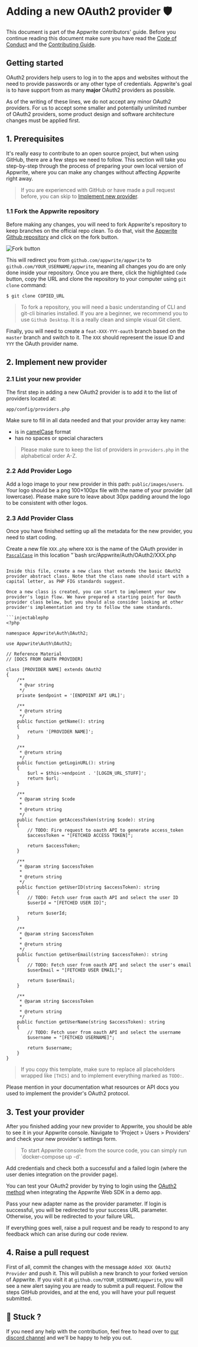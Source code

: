 # Adding a new OAuth2 provider 🛡

This document is part of the Appwrite contributors' guide. Before you continue reading this document make sure you have read the [Code of Conduct](https://github.com/appwrite/appwrite/blob/master/CODE_OF_CONDUCT.md) and the [Contributing Guide](https://github.com/appwrite/appwrite/blob/master/CONTRIBUTING.md).

## Getting started

OAuth2 providers help users to log in to the apps and websites without the need to provide passwords or any other type of credentials. Appwrite's goal is to have support from as many **major** OAuth2 providers as possible.

As of the writing of these lines, we do not accept any minor OAuth2 providers. For us to accept some smaller and potentially unlimited number of OAuth2 providers, some product design and software architecture changes must be applied first.

## 1. Prerequisites

It's really easy to contribute to an open source project, but when using GitHub, there are a few steps we need to follow. This section will take you step-by-step through the process of preparing your own local version of Appwrite, where you can make any changes without affecting Appwrite right away.

> If you are experienced with GitHub or have made a pull request before, you can skip to [Implement new provider](#2-implement-new-provider).

###  1.1 Fork the Appwrite repository

Before making any changes, you will need to fork Appwrite's repository to keep branches on the official repo clean. To do that, visit the [Appwrite Github repository](https://github.com/appwrite/appwrite) and click on the fork button.

![Fork button](images/fork.png)

This will redirect you from `github.com/appwrite/appwrite` to `github.com/YOUR_USERNAME/appwrite`, meaning all changes you do are only done inside your repository. Once you are there, click the highlighted `Code` button, copy the URL and clone the repository to your computer using `git clone` command:

```shell
$ git clone COPIED_URL
```

> To fork a repository, you will need a basic understanding of CLI and git-cli binaries installed. If you are a beginner, we recommend you to use `Github Desktop`. It is a really clean and simple visual Git client.

Finally, you will need to create a `feat-XXX-YYY-oauth` branch based on the `master` branch and switch to it. The `XXX` should represent the issue ID and `YYY` the OAuth provider name.

## 2. Implement new provider

### 2.1 List your new provider

The first step in adding a new OAuth2 provider is to add it to the list of providers located at:

```
app/config/providers.php
```

Make sure to fill in all data needed and that your provider array key name:

- is in [camelCase](https://en.wikipedia.org/wiki/Camel_case) format 
- has no spaces or special characters

>  Please make sure to keep the list of providers in `providers.php` in the alphabetical order A-Z.

### 2.2 Add Provider Logo

Add a logo image to your new provider in this path: `public/images/users`. Your logo should be a png 100×100px file with the name of your provider (all lowercase). Please make sure to leave about 30px padding around the logo to be consistent with other logos.

### 2.3 Add Provider Class

Once you have finished setting up all the metadata for the new provider, you need to start coding.

Create a new file `XXX.php` where `XXX` is the name of the OAuth provider in [`PascalCase`](https://stackoverflow.com/a/41769355/7659504) in this location
"`bash
src/Appwrite/Auth/OAuth2/XXX.php
```

Inside this file, create a new class that extends the basic OAuth2 provider abstract class. Note that the class name should start with a capital letter, as PHP FIG standards suggest.

Once a new class is created, you can start to implement your new provider's login flow. We have prepared a starting point for Oauth provider class below, but you should also consider looking at other provider's implementation and try to follow the same standards.

```injectablephp
<?php

namespace Appwrite\Auth\OAuth2;

use Appwrite\Auth\OAuth2;

// Reference Material
// [DOCS FROM OAUTH PROVIDER]

class [PROVIDER NAME] extends OAuth2
{
    /**
     * @var string
     */
    private $endpoint = '[ENDPOINT API URL]';
    
    /**
     * @return string
     */
    public function getName(): string
    {
        return '[PROVIDER NAME]';
    }

    /**
     * @return string
     */
    public function getLoginURL(): string
    {
        $url = $this->endpoint . '[LOGIN_URL_STUFF]';
        return $url;
    }

    /**
     * @param string $code
     *
     * @return string
     */
    public function getAccessToken(string $code): string
    {
        // TODO: Fire request to oauth API to generate access_token
        $accessToken = "[FETCHED ACCESS TOKEN]";
        
        return $accessToken;
    }

    /**
     * @param string $accessToken
     *
     * @return string
     */
    public function getUserID(string $accessToken): string
    {
        // TODO: Fetch user from oauth API and select the user ID
        $userId = "[FETCHED USER ID]";
        
        return $userId;
    }

    /**
     * @param string $accessToken
     *
     * @return string
     */
    public function getUserEmail(string $accessToken): string
    {
        // TODO: Fetch user from oauth API and select the user's email
        $userEmail = "[FETCHED USER EMAIL]";
        
        return $userEmail;
    }

    /**
     * @param string $accessToken
     *
     * @return string
     */
    public function getUserName(string $accessToken): string
    {
        // TODO: Fetch user from oauth API and select the username
        $username = "[FETCHED USERNAME]";
        
        return $username;
    }
}
```

> If you copy this template, make sure to replace all placeholders wrapped like `[THIS]` and to implement everything marked as `TODO:`.

Please mention in your documentation what resources or API docs you used to implement the provider's OAuth2 protocol.

## 3. Test your provider

After you finished adding your new provider to Appwrite, you should be able to see it in your Appwrite console. Navigate to 'Project > Users > Providers' and check your new provider's settings form.

> To start Appwrite console from the source code, you can simply run `docker-compose up -d'.

Add credentials and check both a successful and a failed login (where the user denies integration on the provider page).

You can test your OAuth2 provider by trying to login using the [OAuth2 method](https://appwrite.io/docs/client/account#accountCreateOAuth2Session) when integrating the Appwrite Web SDK in a demo app.

Pass your new adapter name as the provider parameter. If login is successful, you will be redirected to your success URL parameter. Otherwise, you will be redirected to your failure URL.

If everything goes well, raise a pull request and be ready to respond to any feedback which can arise during our code review.

## 4. Raise a pull request

First of all, commit the changes with the message `Added XXX OAuth2 Provider` and push it. This will publish a new branch to your forked version of Appwrite. If you visit it at `github.com/YOUR_USERNAME/appwrite`, you will see a new alert saying you are ready to submit a pull request. Follow the steps GitHub provides, and at the end, you will have your pull request submitted.

## 🤕 Stuck ?
If you need any help with the contribution, feel free to head over to [our discord channel](https://appwrite.io/discord) and we'll be happy to help you out.
